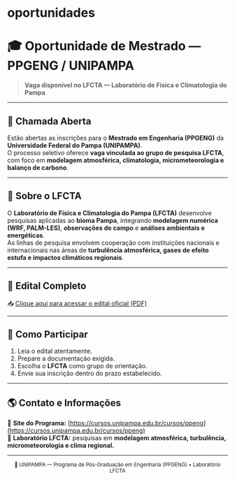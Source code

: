 # oportunidades

# 🎓 Oportunidade de Mestrado — PPGENG / UNIPAMPA  

> **Vaga disponível no LFCTA — Laboratório de Física e Climatologia do Pampa**  

---

## 📢 Chamada Aberta  

Estão abertas as inscrições para o **Mestrado em Engenharia (PPGENG)** da **Universidade Federal do Pampa (UNIPAMPA)**.  
O processo seletivo oferece **vaga vinculada ao grupo de pesquisa LFCTA**, com foco em **modelagem atmosférica, climatologia, micrometeorologia e balanço de carbono**.

---

## 🔬 Sobre o LFCTA  

O **Laboratório de Física e Climatologia do Pampa (LFCTA)** desenvolve pesquisas aplicadas ao **bioma Pampa**, integrando **modelagem numérica (WRF, PALM-LES)**, **observações de campo** e **análises ambientais e energéticas**.  
As linhas de pesquisa envolvem cooperação com instituições nacionais e internacionais nas áreas de **turbulência atmosférica, gases de efeito estufa e impactos climáticos regionais**.

---

## 📄 Edital Completo  

📥 [Clique aqui para acessar o edital oficial (PDF)](https://cursos.unipampa.edu.br/cursos/ppeng/files/2025/10/processo_seletivo_mestrado_2026_01.pdf)

---

## 🧭 Como Participar  

1. Leia o edital atentamente.  
2. Prepare a documentação exigida.  
3. Escolha o **LFCTA** como grupo de orientação.  
4. Envie sua inscrição dentro do prazo estabelecido.  

---

## 🌎 Contato e Informações  

🔗 **Site do Programa:** [https://cursos.unipampa.edu.br/cursos/ppeng](https://cursos.unipampa.edu.br/cursos/ppeng)  
🔬 **Laboratório LFCTA:** pesquisas em **modelagem atmosférica, turbulência, micrometeorologia e clima regional.**

---

<p align="center">
  <sub>📍 UNIPAMPA — Programa de Pós-Graduação em Engenharia (PPGENG) • Laboratório LFCTA</sub>
</p>
